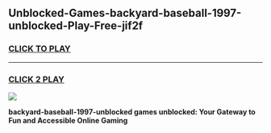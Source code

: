 
## Unblocked-Games-backyard-baseball-1997-unblocked-Play-Free-jif2f
<h3>
<a href="https://premium76.site?title=backyard-baseball-1997-unblocked&ref=21A">CLICK TO PLAY</a></h3>
<hr>

<h3>
<a href="https://premium76.site?title=backyard-baseball-1997-unblocked&ref=21A">CLICK 2 PLAY</a>
  
</h3>

<a href="https://premium76.site?title=backyard-baseball-1997-unblocked&ref=21A"><img src="https://clearcache.store/games.png"></a>


**backyard-baseball-1997-unblocked games unblocked: Your Gateway to Fun and Accessible Online Gaming**
